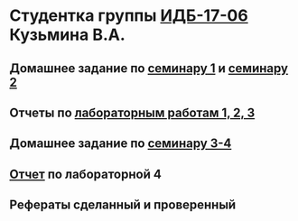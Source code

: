 # Студентка группы [ИДБ-17-06](https://github.com/stankin/design-2018/wiki/list-idb-17-06) Кузьмина В.А.

## Домашнее задание по [семинару 1](https://github.com/stankin/design-part-1/wiki/sem1) и [семинару 2](https://github.com/stankin/design-part-1/wiki/sem2)

## Отчеты по [лабораторным работам 1, 2, 3](https://github.com/kereunk/KuzminaValeriya.github.io/wiki/%D0%9E%D1%82%D1%87%D0%B5%D1%82-%D0%BF%D0%BE-%D0%BB%D0%B0%D0%B1%D0%BE%D1%80%D0%B0%D1%82%D0%BE%D1%80%D0%BD%D1%8B%D0%BC-%D1%80%D0%B0%D0%B1%D0%BE%D1%82%D0%B0%D0%BC-1,-2,-3)

## Домашнее задание по [семинару 3-4](https://github.com/kereunk/KuzminaValeriya.github.io/wiki/%D0%A1%D0%B5%D0%BC%D0%B8%D0%BD%D0%B0%D1%80-3-%D0%B8-4)

## [Отчет](https://github.com/kereunk/KuzminaValeriya.github.io/wiki/%D0%9E%D1%82%D1%87%D0%B5%D1%82-%D0%BF%D0%BE-%D0%BB%D0%B0%D0%B1%D0%BE%D1%80%D0%B0%D1%82%D0%BE%D1%80%D0%BD%D0%BE%D0%B9-4) по лабораторной 4

## Рефераты сделанный и проверенный
